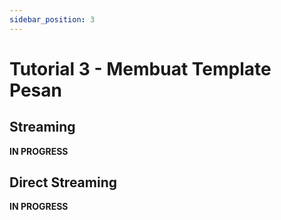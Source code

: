```yaml
---
sidebar_position: 3
---
```


# Tutorial 3 - Membuat Template Pesan

## Streaming

__IN PROGRESS__

## Direct Streaming

__IN PROGRESS__